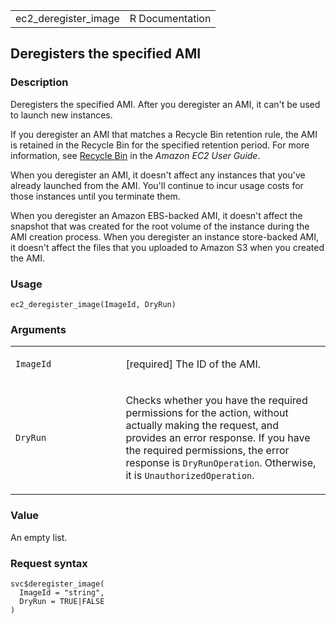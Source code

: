 <table style="width: 100%;">
<tbody>
<tr class="odd">
<td>ec2_deregister_image</td>
<td style="text-align: right;">R Documentation</td>
</tr>
</tbody>
</table>

## Deregisters the specified AMI

### Description

Deregisters the specified AMI. After you deregister an AMI, it can't be
used to launch new instances.

If you deregister an AMI that matches a Recycle Bin retention rule, the
AMI is retained in the Recycle Bin for the specified retention period.
For more information, see [Recycle
Bin](https://docs.aws.amazon.com/AWSEC2/latest/UserGuide/recycle-bin.html)
in the *Amazon EC2 User Guide*.

When you deregister an AMI, it doesn't affect any instances that you've
already launched from the AMI. You'll continue to incur usage costs for
those instances until you terminate them.

When you deregister an Amazon EBS-backed AMI, it doesn't affect the
snapshot that was created for the root volume of the instance during the
AMI creation process. When you deregister an instance store-backed AMI,
it doesn't affect the files that you uploaded to Amazon S3 when you
created the AMI.

### Usage

    ec2_deregister_image(ImageId, DryRun)

### Arguments

<table>
<colgroup>
<col style="width: 35%" />
<col style="width: 65%" />
</colgroup>
<tbody>
<tr class="odd">
<td><code id="ec2_deregister_image_:_ImageId">ImageId</code></td>
<td><p>[required] The ID of the AMI.</p></td>
</tr>
<tr class="even">
<td><code id="ec2_deregister_image_:_DryRun">DryRun</code></td>
<td><p>Checks whether you have the required permissions for the action,
without actually making the request, and provides an error response. If
you have the required permissions, the error response is
<code>DryRunOperation</code>. Otherwise, it is
<code>UnauthorizedOperation</code>.</p></td>
</tr>
</tbody>
</table>

### Value

An empty list.

### Request syntax

    svc$deregister_image(
      ImageId = "string",
      DryRun = TRUE|FALSE
    )
